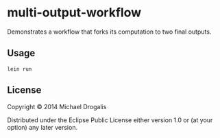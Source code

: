 # multi-output-workflow

Demonstrates a workflow that forks its computation to two final outputs.

## Usage

```text
lein run
```

## License

Copyright © 2014 Michael Drogalis

Distributed under the Eclipse Public License either version 1.0 or (at
your option) any later version.
